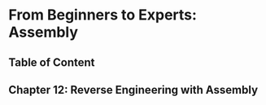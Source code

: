 # From Beginners to Experts: Assembly
## Table of Content
## Chapter 12: Reverse Engineering with Assembly
